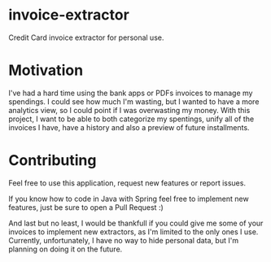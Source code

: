 # invoice-extractor
Credit Card invoice extractor for personal use.

# Motivation
I've had a hard time using the bank apps or PDFs invoices to manage my spendings. I could see how much I'm wasting, but I wanted to have a more analytics view, so I could point if I was overwasting my money.
With this project, I want to be able to both categorize my spentings, unify all of the invoices I have, have a history and also a preview of future installments.

# Contributing
Feel free to use this application, request new features or report issues.

If you know how to code in Java with Spring feel free to implement new features, just be sure to open a Pull Request :)

And last but no least, I would be thankfull if you could give me some of your invoices to implement new extractors, as I'm limited to the only ones I use.
Currently, unfortunately, I have no way to hide personal data, but I'm planning on doing it on the future.
